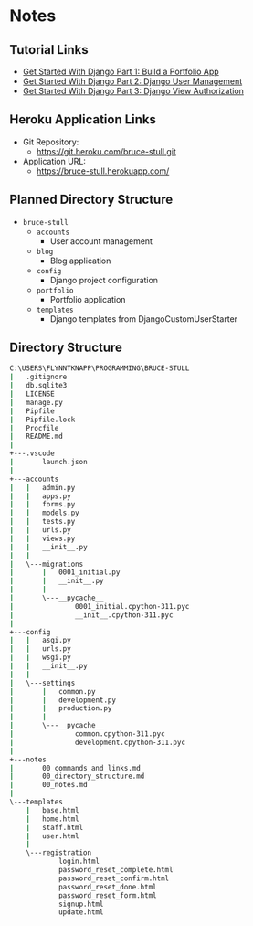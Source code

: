 # Notes

## Tutorial Links

* [Get Started With Django Part 1: Build a Portfolio App](https://realpython.com/get-started-with-django-1/)
* [Get Started With Django Part 2: Django User Management](https://realpython.com/django-user-management/)
* [Get Started With Django Part 3: Django View Authorization](https://realpython.com/django-view-authorization/)

## Heroku Application Links

* Git Repository:
  * <https://git.heroku.com/bruce-stull.git>
* Application URL:
  * <https://bruce-stull.herokuapp.com/>

## Planned Directory Structure

* `bruce-stull`
  * `accounts`
    * User account management
  * `blog`
    * Blog application
  * `config`
    * Django project configuration
  * `portfolio`
    * Portfolio application
  * `templates`
    * Django templates from DjangoCustomUserStarter

## Directory Structure

  ```bash
  C:\USERS\FLYNNTKNAPP\PROGRAMMING\BRUCE-STULL
  |   .gitignore
  |   db.sqlite3
  |   LICENSE
  |   manage.py
  |   Pipfile
  |   Pipfile.lock
  |   Procfile
  |   README.md
  |
  +---.vscode
  |       launch.json
  |
  +---accounts
  |   |   admin.py
  |   |   apps.py
  |   |   forms.py
  |   |   models.py
  |   |   tests.py
  |   |   urls.py
  |   |   views.py
  |   |   __init__.py
  |   |
  |   \---migrations
  |       |   0001_initial.py
  |       |   __init__.py
  |       |
  |       \---__pycache__
  |               0001_initial.cpython-311.pyc
  |               __init__.cpython-311.pyc
  |
  +---config
  |   |   asgi.py
  |   |   urls.py
  |   |   wsgi.py
  |   |   __init__.py
  |   |
  |   \---settings
  |       |   common.py
  |       |   development.py
  |       |   production.py
  |       |
  |       \---__pycache__
  |               common.cpython-311.pyc
  |               development.cpython-311.pyc
  |
  +---notes
  |       00_commands_and_links.md
  |       00_directory_structure.md
  |       00_notes.md
  |
  \---templates
      |   base.html
      |   home.html
      |   staff.html
      |   user.html
      |
      \---registration
              login.html
              password_reset_complete.html
              password_reset_confirm.html
              password_reset_done.html
              password_reset_form.html
              signup.html
              update.html
  ```
